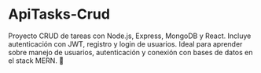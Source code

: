 # ApiTasks-Crud
Proyecto CRUD de tareas con Node.js, Express, MongoDB y React. Incluye autenticación con JWT, registro y login de usuarios. Ideal para aprender sobre manejo de usuarios, autenticación y conexión con bases de datos en el stack MERN. 🚀
